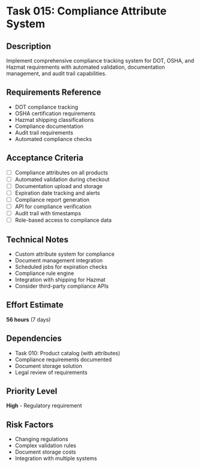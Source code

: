 # Task 015: Compliance Attribute System

## Description
Implement comprehensive compliance tracking system for DOT, OSHA, and Hazmat requirements with automated validation, documentation management, and audit trail capabilities.

## Requirements Reference
- DOT compliance tracking
- OSHA certification requirements
- Hazmat shipping classifications
- Compliance documentation
- Audit trail requirements
- Automated compliance checks

## Acceptance Criteria
- [ ] Compliance attributes on all products
- [ ] Automated validation during checkout
- [ ] Documentation upload and storage
- [ ] Expiration date tracking and alerts
- [ ] Compliance report generation
- [ ] API for compliance verification
- [ ] Audit trail with timestamps
- [ ] Role-based access to compliance data

## Technical Notes
- Custom attribute system for compliance
- Document management integration
- Scheduled jobs for expiration checks
- Compliance rule engine
- Integration with shipping for Hazmat
- Consider third-party compliance APIs

## Effort Estimate
**56 hours** (7 days)

## Dependencies
- Task 010: Product catalog (with attributes)
- Compliance requirements documented
- Document storage solution
- Legal review of requirements

## Priority Level
**High** - Regulatory requirement

## Risk Factors
- Changing regulations
- Complex validation rules
- Document storage costs
- Integration with multiple systems